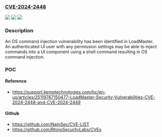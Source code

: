 ### [CVE-2024-2448](https://cve.mitre.org/cgi-bin/cvename.cgi?name=CVE-2024-2448)
![](https://img.shields.io/static/v1?label=Product&message=LoadMaster&color=blue)
![](https://img.shields.io/static/v1?label=Version&message=n%2Fa&color=blue)
![](https://img.shields.io/static/v1?label=Vulnerability&message=CWE-78%20Improper%20Neutralization%20of%20Special%20Elements%20used%20in%20an%20OS%20Command%20('OS%20Command%20Injection')&color=brighgreen)

### Description

An OS command injection vulnerability has been identified in LoadMaster.  An authenticated UI user with any permission settings may be able to inject commands into a UI component using a shell command resulting in OS command injection.

### POC

#### Reference
- https://support.kemptechnologies.com/hc/en-us/articles/25119767150477-LoadMaster-Security-Vulnerabilities-CVE-2024-2448-and-CVE-2024-2449

#### Github
- https://github.com/NaInSec/CVE-LIST
- https://github.com/RhinoSecurityLabs/CVEs


